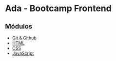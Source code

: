 # Ada - Bootcamp Frontend

## Módulos

* [Git & Github](git.md)
* [HTML](./html/README.md)
* [CSS](./css/README.md)
* [JavaScript](./javascript/README.md)